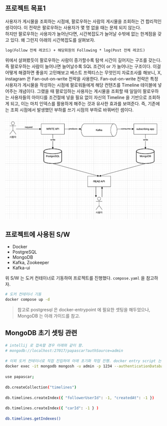 ## 프로젝트 목표1
사용자가 게시물을 조회하는 시점에, 팔로우하는 사람의 게시물을 조회하는 건 합리적인 생각이다. 이 전략은 팔로우하는 사용자가 몇 명 없을 때는 문제 되지 않는다. \
하지만 팔로우하는 사용자가 늘어난다면, 시간복잡도가 늘어날 수밖에 없는 한계점을 갖고 있다. 왜 그런지 아래의 시간복잡도를 살펴보자.
```
log(Follow 전체 레코드) + 해당회원의 Following * log(Post 전체 레코드)
```
위에서 살펴봤듯이 팔로우하는 사람이 증가할수록 탐색 시간이 길어지는 구조를 갖는다.
즉 팔로우하는 사람이 늘어나면 늘어날수록 SQL 조건이 or 가 늘어나는 구조이다.
이걸 어떻게 해결하면 좋을지 고민해보고 베스트 프렉티스는 무엇인지 자료조사를 해보니, X, instagram 은 Fan-out-on-write 전략을 사용한다.
Fan-out-on-write 전략은 특정 사용자가 게시물을 작성하는 시점에 팔로워들에게 해당 컨텐츠를 Timeline 테이블에 넣어주는 개념이다.
그랬을 때 팔로잉하는 사용자는 게시물을 조회할 때 일일이 팔로우하는 사용자들의 아이디를 조건절에 넣을 필요 없이 자신의 Timeline 을 기반으로 조회하게 되고, 이는 마치 인덱스를 활용하게 해주는 것과 유사한 효과를 보여준다.
즉, 기존에는 조회 시점에서 발생했던 부하를 쓰기 시점의 부하로 바꿔버린 셈이다.

![img.png](ref/img.png)

## 프로젝트에 사용된 S/W
- Docker
- PostgreSQL
- MongoDB
- Kafka, Zookeeper
- Kafka-ui

위 S/W 는 도커 컨테이너로 기동하여 프로젝트를 진행했다. `compose.yaml` 을 참고하자.
```bash
# 도커 컨테이너 기동
docker compose up -d
```

>참고로 postgresql 은 docker-entrypoint 에 필요한 셋팅을 해두었으나, MongoDB 는 아래 가이드를 참고. 
## MongoDB 초기 셋팅 관련
```bash
# intellij 로 접속할 경우 아래와 같이 함.
# mongodb://localhost:27017/papascar?authSource=admin

# 이외 도커 컨테이너로 직접 진입하여 아래 초기화 작업 진행. docker entry script 는.. 추후에 알아보겠음
docker exec -it mongodb mongosh -u admin -p 1234 --authenticationDatabase admin

use papascar;

db.createCollection("timelines")

db.timelines.createIndex({ "followerUserId": -1, "createdAt": -1 })

db.timelines.createIndex({ "carId": -1 } )

db.timelines.getIndexes()
```



